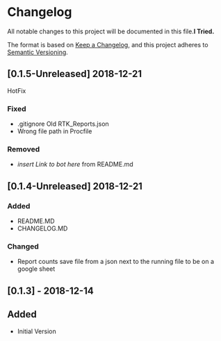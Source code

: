 # Changelog

All notable changes to this project will be documented in this file.**I Tried.**

The format is based on [Keep a Changelog](https://keepachangelog.com/en/1.0.0/),
and this project adheres to [Semantic Versioning](https://semver.org/spec/v2.0.0.html).

## [0.1.5-Unreleased] 2018-12-21

HotFix

### Fixed

- .gitignore Old RTK_Reports.json
- Wrong file path in Procfile

### Removed

- *insert Link to bot here* from README.md

## [0.1.4-Unreleased] 2018-12-21

### Added

- README.MD
- CHANGELOG.MD

### Changed

- Report counts save file from a json next to the running file to be on a google sheet

## [0.1.3] - 2018-12-14

## Added

- Initial Version